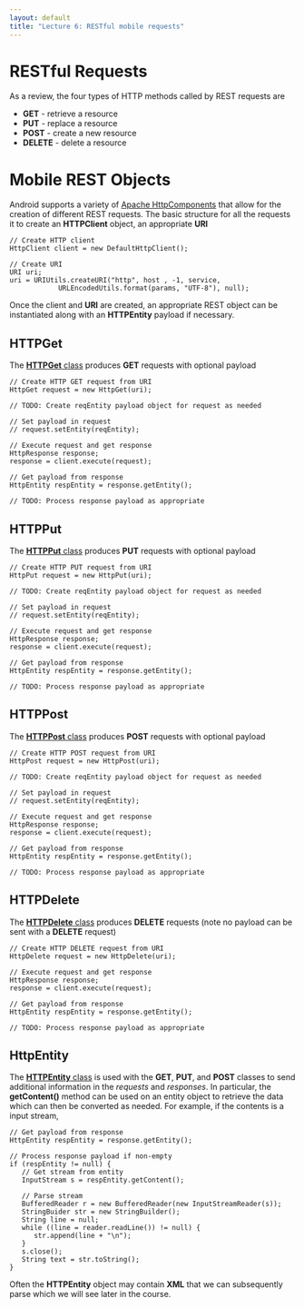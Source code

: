 ```yaml
---
layout: default
title: "Lecture 6: RESTful mobile requests"
---
```


RESTful Requests
================

As a review, the four types of HTTP methods called by REST requests are

-   **GET** - retrieve a resource
-   **PUT** - replace a resource
-   **POST** - create a new resource
-   **DELETE** - delete a resource

Mobile REST Objects
===================

Android supports a variety of [Apache HttpComponents](http://hc.apache.org/) that allow for the creation of different REST requests. The basic structure for all the requests it to create an **HTTPClient** object, an appropriate **URI**

    // Create HTTP client
    HttpClient client = new DefaultHttpClient();

    // Create URI
    URI uri;
    uri = URIUtils.createURI("http", host , -1, service, 
                URLEncodedUtils.format(params, "UTF-8"), null);

Once the client and **URI** are created, an appropriate REST object can be instantiated along with an **HTTPEntity** payload if necessary.

HTTPGet
-------

The [**HTTPGet** class](http://developer.android.com/reference/org/apache/http/client/methods/HttpGet.html) produces **GET** requests with optional payload

    // Create HTTP GET request from URI
    HttpGet request = new HttpGet(uri);

    // TODO: Create reqEntity payload object for request as needed  

    // Set payload in request
    // request.setEntity(reqEntity);

    // Execute request and get response
    HttpResponse response;
    response = client.execute(request);

    // Get payload from response
    HttpEntity respEntity = response.getEntity();

    // TODO: Process response payload as appropriate

HTTPPut
-------

The [**HTTPPut** class](http://developer.android.com/reference/org/apache/http/client/methods/HttpPut.html) produces **PUT** requests with optional payload

    // Create HTTP PUT request from URI
    HttpPut request = new HttpPut(uri);

    // TODO: Create reqEntity payload object for request as needed  

    // Set payload in request
    // request.setEntity(reqEntity);

    // Execute request and get response
    HttpResponse response;
    response = client.execute(request);

    // Get payload from response
    HttpEntity respEntity = response.getEntity();

    // TODO: Process response payload as appropriate

HTTPPost
--------

The [**HTTPPost** class](http://developer.android.com/reference/org/apache/http/client/methods/HttpPost.html) produces **POST** requests with optional payload

    // Create HTTP POST request from URI
    HttpPost request = new HttpPost(uri);

    // TODO: Create reqEntity payload object for request as needed  

    // Set payload in request
    // request.setEntity(reqEntity);

    // Execute request and get response
    HttpResponse response;
    response = client.execute(request);

    // Get payload from response
    HttpEntity respEntity = response.getEntity();

    // TODO: Process response payload as appropriate

HTTPDelete
----------

The [**HTTPDelete** class](http://developer.android.com/reference/org/apache/http/client/methods/HttpDelete.html) produces **DELETE** requests (note no payload can be sent with a **DELETE** request)

    // Create HTTP DELETE request from URI
    HttpDelete request = new HttpDelete(uri);

    // Execute request and get response
    HttpResponse response;
    response = client.execute(request);

    // Get payload from response
    HttpEntity respEntity = response.getEntity();

    // TODO: Process response payload as appropriate

HttpEntity
----------

The [**HTTPEntity** class](http://developer.android.com/reference/org/apache/http/HttpEntity.html) is used with the **GET**, **PUT**, and **POST** classes to send additional information in the *requests* and *responses*. In particular, the **getContent()** method can be used on an entity object to retrieve the data which can then be converted as needed. For example, if the contents is a input stream,

	// Get payload from response
	HttpEntity respEntity = response.getEntity();
	
	// Process response payload if non-empty
	if (respEntity != null) {
	   // Get stream from entity
	   InputStream s = respEntity.getContent();
	   
	   // Parse stream
	   BufferedReader r = new BufferedReader(new InputStreamReader(s));
	   StringBuider str = new StringBuilder();
	   String line = null;
	   while ((line = reader.readLine()) != null) {
	      str.append(line + "\n");
	   }
	   s.close();
	   String text = str.toString();
	}
	   
Often the **HTTPEntity** object may contain **XML** that we can subsequently parse which we will see later in the course.